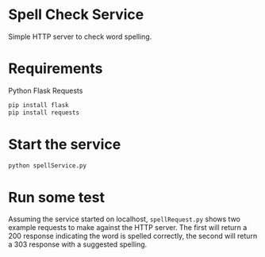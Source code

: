 
# Spell Check Service

Simple HTTP server to check word spelling.

# Requirements

Python
Flask
Requests

```sh
pip install flask
pip install requests
```

# Start the service

```sh
python spellService.py
```

# Run some test

Assuming the service started on localhost, ```spellRequest.py``` shows
two example requests to make against the HTTP server.  The first will
return a 200 response indicating the word is spelled correctly, the
second will return a 303 response with a suggested spelling.